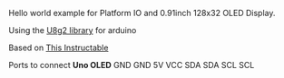Hello world example for Platform IO and  0.91inch 128x32 OLED Display. 

Using the [U8g2 library](https://platformio.org/lib/show/942/U8g2) for arduino


Based on [This Instructable](https://www.instructables.com/Tutorial-to-Interface-OLED-091inch-128x32-With-Ard/)


Ports to connect
**Uno     OLED**
GND     GND
5V      VCC
SDA     SDA
SCL     SCL

